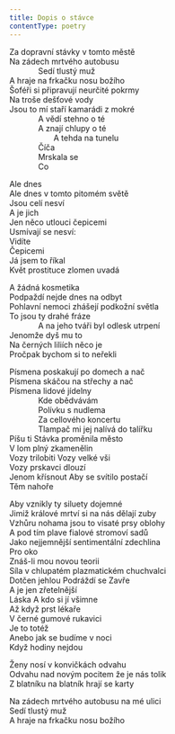 ```yaml
---
title: Dopis o stávce
contentType: poetry
---
```


<section>

Za dopravní stávky v tomto městě  
Na zádech mrtvého autobusu  
             Sedí tlustý muž  
A hraje na frkačku nosu božího  
Šoféři si připravují neurčité pokrmy  
Na troše dešťové vody  
Jsou to mí staří kamarádi z mokré  
             A vědí stehno o té  
             A znají chlupy o té  
                    A tehda na tunelu  
             Číča  
             Mrskala se  
             Co

Ale dnes  
Ale dnes v tomto pitomém světě  
Jsou celí nesví  
A je jich  
Jen něco utlouci čepicemi  
Usmívají se nesví:  
Vidíte  
Čepicemi  
Já jsem to říkal  
Květ prostituce zlomen uvadá

A žádná kosmetika  
Podpaždí nejde dnes na odbyt  
Pohlavní nemoci zhášejí podkožní světla  
To jsou ty drahé fráze  
             A na jeho tváři byl odlesk utrpení  
Jenomže dyš mu to  
Na černých liliích něco je  
Pročpak bychom si to neřekli

Písmena poskakují po domech a nač  
Písmena skáčou na střechy a nač  
Písmena lidové jídelny  
             Kde obědvávám  
             Polívku s nudlema  
             Za cellového koncertu  
             Tlampač mi jej nalívá do talířku  
Píšu ti Stávka proměnila město  
V lom plný zkamenělin  
Vozy trilobiti Vozy velké vši  
Vozy prskavci dlouzí  
Jenom křísnout Aby se svítilo postačí  
Těm nahoře

Aby vznikly ty siluety dojemné  
Jimiž králové mrtví si na nás dělají zuby  
Vzhůru nohama jsou to visaté prsy oblohy  
A pod tím plave fialové stromoví sadů  
Jako nejjemnější sentimentální zdechlina  
Pro oko  
Znáš-li mou novou teorii  
Síla v chlupatém plazmatickém chuchvalci  
Dotčen jehlou Podráždí se Zavře  
A je jen zřetelnější  
Láska A kdo si jí všimne  
Až když prst lékaře  
V černé gumové rukavici  
Je to totéž  
Anebo jak se budíme v noci  
Když hodiny nejdou

Ženy nosí v konvičkách odvahu  
Odvahu nad novým pocitem že je nás tolik  
Z blatníku na blatník hrají se karty

Na zádech mrtvého autobusu na mé ulici  
Sedí tlustý muž  
A hraje na frkačku nosu božího

</section>
